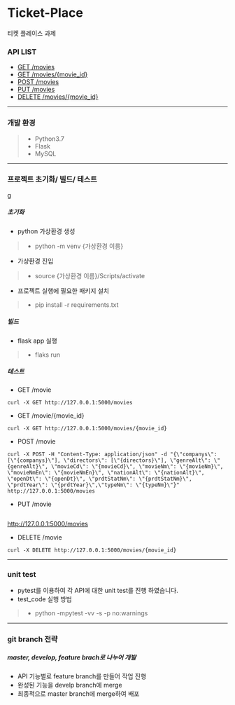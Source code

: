 # Ticket-Place
티켓 플레이스 과제

### API LIST
- [GET /movies](apidoc.md#api-list)
- [GET /movies/{movie_id}](apidoc.md#get-moviesmovie_id)
- [POST /movies](apidoc.md#post-movies)
- [PUT /movies](apidoc.md#put-movies)
- [DELETE /movies/{movie_id}](delete-moviesmovie_id)

---

### 개발 환경
> - Python3.7
> - Flask
> - MySQL

---

### 프로젝트 초기화/ 빌드/ 테스트
g
##### 초기화 
- python 가상환경 생성
> - python -m venv {가상환경 이름}

- 가상환경 진입
> - source {가상환경 이름}/Scripts/activate

- 프로젝트 실행에 필요한 패키지 설치
> - pip install -r requirements.txt

##### 빌드
- flask app 실행
> - flaks run



##### 테스트
- GET /movie

```curl -X GET http://127.0.0.1:5000/movies```

- GET /movie/{movie_id}

```curl -X GET http://127.0.0.1:5000/movies/{movie_id}```

- POST /movie

```curl -X POST -H "Content-Type: application/json" -d "{\"companys\": [\"{companys}\"], \"directors\": [\"{directors}\"], \"genreAlt\": \"{genreAlt}\", \"movieCd\": \"{movieCd}\", \"movieNm\": \"{movieNm}\", \"movieNmEn\": \"{movieNmEn}\", \"nationAlt\": \"{nationAlt}\", \"openDt\": \"{openDt}\", \"prdtStatNm\": \"{prdtStatNm}\", \"prdtYear\": \"{prdtYear}\",\"typeNm\": \"{typeNm}\"}" http://127.0.0.1:5000/movies```

- PUT /movie

```curl -X PUT -H "Content-Type: application/json" -H "Accept: application/json" -d "{\"companys\": [{\"id\": {id}, \"companyNm\": "\{companyNm}\"}\"}], \"directors\": [{\"id\": {id}}, \"peopleNm\": \"{peopleNm}\"}], \"genreAlt\": \"{genreAlt}\", \"movieCd\": \"{movieCd}\", \"movieNm\": \"{movieNm}\", \"movieNmEn\": \"{movieNmEn}\", \"nationAlt\": \"{nationAlt}\", \"openDt\": \"{openDt}\", \"prdtStatNm\": \"{prdtStatNm}\", \"prdtYear\": \"{prdtYear}\",\"typeNm\": \"{typeNm}\"}" 
```
http://127.0.0.1:5000/movies 

- DELETE /movie

```curl -X DELETE http://127.0.0.1:5000/movies/{movie_id}```
 
---

### unit test
- pytest를 이용하여 각 API에 대한 unit test를 진행 하였습니다.
- test_code 실행 방법
> - python -mpytest -vv -s -p no:warnings

---
### git branch 전략
##### master, develop, feature brach로 나누어 개발
- API 기능별로 feature branch를 만들어 작업 진행
- 완성된 기능을 develp branch에 merge
- 최종적으로 master branch에 merge하여 배포
